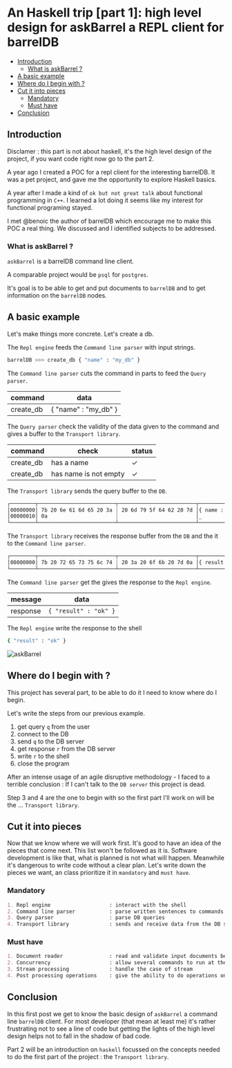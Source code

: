# An Haskell trip [part 1]: high level design for askBarrel a REPL client for barrelDB

- [Introduction](#introduction)
  - [What is askBarrel ?](#what-is-askbarrel-)
- [A basic example](#a-basic-example)
- [Where do I begin with ?](#where-do-i-begin-with-)
- [Cut it into pieces](#cut-it-into-pieces)
  - [Mandatory](#mandatory)
  - [Must have](#must-have)
- [Conclusion](#conclusion)

## Introduction

Disclamer : this part is not about haskell, it's the high level design of the project, if you want code right now go to the part 2.

A year ago I created a POC for a repl client for the interesting barrelDB. It was a pet project, and gave me the opportunity to explore Haskell basics.

A year after I made a kind of `ok but not great talk` about functional programming in `C++`. I learned a lot doing it seems like my interest for functional programing stayed.

I met @benoic the author of barrelDB which encourage me to make this POC a real thing. We discussed and I identified subjects to be addressed.

### What is askBarrel ?

`askBarrel` is a barrelDB command line client.

A comparable project would be `psql` for `postgres`.

It's goal is to be able to get and put documents to `barrelDB` and to get information on the `barrelDB` nodes.

## A basic example

Let's make things more concrete. Let's create a db.

The `Repl engine` feeds the `Command line parser` with input strings.

```bash
barrelDB >>> create_db { "name" : "my_db" }
```

The `Command line parser` cuts the command in parts to feed the `Query parser`.

| command   | data                 |
| --------- | -------------------- |
| create_db | { "name" : "my_db" } |

The `Query parser` check the validity of the data given to the command and gives a buffer to the `Transport library`.

| command   | check                 | status   |
| --------- | --------------------- | -------- |
| create_db | has a name            | &#10003; |
| create_db | has name is not empty | &#10003; |


The `Transport library` sends the query buffer to the `DB`.

```bash
┌────────┬─────────────────────────┬─────────────────────────┬────────┬────────┐
│00000000│ 7b 20 6e 61 6d 65 20 3a ┊ 20 6d 79 5f 64 62 20 7d │{ name :┊ my_db }│
│00000010│ 0a                      ┊                         │_       ┊        │
└────────┴─────────────────────────┴─────────────────────────┴────────┴────────┘
```

The `Transport library` receives the response buffer from the `DB` and the it to the `Command line parser`.

```bash
┌────────┬─────────────────────────┬─────────────────────────┬────────┬────────┐
│00000000│ 7b 20 72 65 73 75 6c 74 ┊ 20 3a 20 6f 6b 20 7d 0a │{ result┊ : ok }_│
└────────┴─────────────────────────┴─────────────────────────┴────────┴────────┘
```

The `Command line parser` get the gives the response to the `Repl engine`.

| message  | data                  |
| -------- | --------------------- |
| response | `{ "result" : "ok" }` |

The `Repl engine` write the response to the shell

```bash
{ "result" : "ok" }
```

![askBarrel](askBarrel.png)

## Where do I begin with ?

This project has several part, to be able to do it I need to know where do I begin.

<!-- my brain (small) my problem (big) -->

Let's write the steps from our previous example.

1. get query `q` from the user
2. connect to the DB
3. send `q` to the DB server
4. get response `r` from the DB server
5. write `r` to the shell
6. close the program


After an intense usage of an agile disruptive methodology - I faced to a terrible conclusion :
  If I can't talk to the `DB server` this project is dead.

<!-- muted crossed scotch head in a form of a DB -->

Step 3 and 4 are the one to begin with so the first part I'll work on will be the ... `Transport library`.

## Cut it into pieces

Now that we know where we will work first. It's good to have an idea of the pieces that come next.
This list won't be followed as it is. Software development is like that, what is planned is not what will happen.
Meanwhile it's dangerous to write code without a clear plan. Let's write down the pieces we want, an class prioritize it in `mandatory` and `must have`.

### Mandatory

```md
1. Repl engine                   : interact with the shell
2. Command line parser           : parse written sentences to commands
3. Query parser                  : parse DB queries
4. Transport library             : sends and receive data from the DB server
```

### Must have

```md
1. Document reader               : read and validate input documents before sending them
2. Concurrency                   : allow several commands to run at the same time
3. Stream processing             : handle the case of stream
4. Post processing operations    : give the ability to do operations on the received documents
```

## Conclusion

In this first post we get to know the basic design of `askBarrel` a command line `barrelDB` client. For most developer (that mean at least me) it's rather frustrating not to see a line of code but getting the lights of the high level design helps not to fall in the shadow of bad code.

Part 2 will be an introduction on `haskell` focussed on the concepts needed to do the first part of the project :
the `Transport library`.
